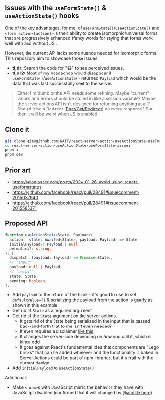 ## Issues with the `useFormState()` & `useActionState()` hooks

One of the key advantages, for me, of `useFormState()`/`useActionState()` and `<form action={action}>` is their ability to create isomorphic/universal forms that are progressively enhanced (fancy words for saying that forms work well with and without JS).

However, the current API lacks some nuance needed for isomorphic forms. This repository aim to showcase those issues.

-   **tl;dr:** Search the code for "😷" to see perceived issues.
-   **tl;dr2:** Most of my headaches would disappear if `useFormState()`/`useActionState()` returned `Payload` which would be the data that was last successfully sent to the server.

> Either I'm dumb or the API needs some refining. Maybe "current" values and errors should be stored in like a session variable? Maybe the server actions API isn't designed for returning anything at all? Should it be a Redirect ([Post/Get/Redirect](https://en.wikipedia.org/wiki/Post/Redirect/Get)) on every response? But then it will be weird when JS is enabled.

## Clone it

```sh
git clone git@github.com:KATT/react-server-action-useActionState-useFormState-issues.git
cd react-server-action-useActionState-useFormState-issues
pnpm i
pnpm dev
```

## Prior art

-   https://allanlasser.com/posts/2024-01-26-avoid-using-reacts-useformstatus
-   https://github.com/facebook/react/pull/28491#issuecomment-2015032940
-   https://github.com/facebook/react/pull/28491#issuecomment-2015585371

## Proposed API

```ts
function useActionState<State, Payload>(
  action: (state: Awaited<State>, payload: Payload) => State,
  initialPayload?: Payload | null,
  permalink?: string,
): [
  dispatch: (payload: Payload) => Promise<State>,
  // "input"
  payload: null | Payload,
  // "output"
  state: State,
  pending: boolean;
];
```

-   Add `payload` to the return of the hook - it's good to use to set `defaultValue={}` & serializing the payload from the action is gnarly as shown in this example
-   Get rid of `State` as a required argument
-   Get rid of the `State` argument on the server actions.
    -   It gets rid of the State being serialized in the input that is passed back-and-forth that to me isn't even needed?
    -   It even requires a disclaimer [like this](https://react.dev/reference/react-dom/hooks/useFormState#my-action-can-no-longer-read-the-submitted-form-data)
    -   It changes the server-side depending on _how_ you call it, which is kinda odd
    -   It goes against React's fundamental idea that components are "Lego bricks" that can be added wherever and the functionality is baked in. Server Actions could be part of npm libraries, but it's frail with the current design.
-   Add `initialPayload` to `useActionState()`

Additional:

-   Make `<form>`s with JavaScript mimic the behavior they have with JavaScript disabled (confirmed that it will changed by [@acdlite here](https://github.com/facebook/react/pull/28491#issuecomment-2015283772))
